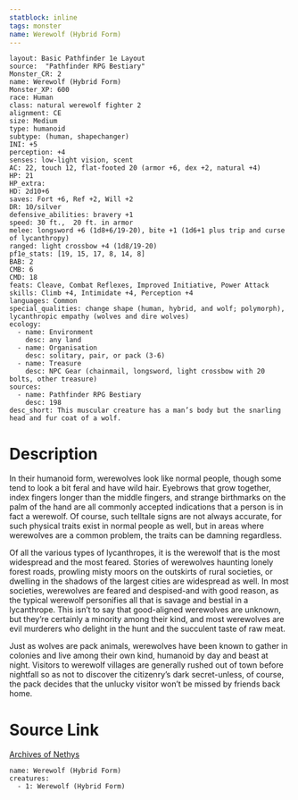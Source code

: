 ```yaml
---
statblock: inline
tags: monster
name: Werewolf (Hybrid Form)
---
```

```statblock
layout: Basic Pathfinder 1e Layout
source:  "Pathfinder RPG Bestiary"
Monster_CR: 2
name: Werewolf (Hybrid Form)
Monster_XP: 600
race: Human
class: natural werewolf fighter 2
alignment: CE
size: Medium
type: humanoid
subtype: (human, shapechanger)
INI: +5
perception: +4
senses: low-light vision, scent
AC: 22, touch 12, flat-footed 20 (armor +6, dex +2, natural +4)
HP: 21
HP_extra: 
HD: 2d10+6
saves: Fort +6, Ref +2, Will +2
DR: 10/silver
defensive_abilities: bravery +1
speed: 30 ft.,  20 ft. in armor
melee: longsword +6 (1d8+6/19-20), bite +1 (1d6+1 plus trip and curse of lycanthropy)
ranged: light crossbow +4 (1d8/19-20)
pf1e_stats: [19, 15, 17, 8, 14, 8]
BAB: 2
CMB: 6
CMD: 18
feats: Cleave, Combat Reflexes, Improved Initiative, Power Attack
skills: Climb +4, Intimidate +4, Perception +4
languages: Common
special_qualities: change shape (human, hybrid, and wolf; polymorph), lycanthropic empathy (wolves and dire wolves)
ecology:
  - name: Environment
    desc: any land
  - name: Organisation
    desc: solitary, pair, or pack (3-6)
  - name: Treasure
    desc: NPC Gear (chainmail, longsword, light crossbow with 20 bolts, other treasure)
sources:
  - name: Pathfinder RPG Bestiary
    desc: 198
desc_short: This muscular creature has a man’s body but the snarling head and fur coat of a wolf.
```
# Description
In their humanoid form, werewolves look like normal people, though some tend to look a bit feral and have wild hair. Eyebrows that grow together, index fingers longer than the middle fingers, and strange birthmarks on the palm of the hand are all commonly accepted indications that a person is in fact a werewolf. Of course, such telltale signs are not always accurate, for such physical traits exist in normal people as well, but in areas where werewolves are a common problem, the traits can be damning regardless.

Of all the various types of lycanthropes, it is the werewolf that is the most widespread and the most feared. Stories of werewolves haunting lonely forest roads, prowling misty moors on the outskirts of rural societies, or dwelling in the shadows of the largest cities are widespread as well. In most societies, werewolves are feared and despised-and with good reason, as the typical werewolf personifies all that is savage and bestial in a lycanthrope. This isn’t to say that good-aligned werewolves are unknown, but they’re certainly a minority among their kind, and most werewolves are evil murderers who delight in the hunt and the succulent taste of raw meat.

Just as wolves are pack animals, werewolves have been known to gather in colonies and live among their own kind, humanoid by day and beast at night. Visitors to werewolf villages are generally rushed out of town before nightfall so as not to discover the citizenry’s dark secret-unless, of course, the pack decides that the unlucky visitor won’t be missed by friends back home.
# Source Link
[Archives of Nethys](https://aonprd.com/MonsterDisplay.aspx?ItemName=Werewolf%20(Hybrid%20Form))
```encounter-table
name: Werewolf (Hybrid Form)
creatures:
  - 1: Werewolf (Hybrid Form)
```
